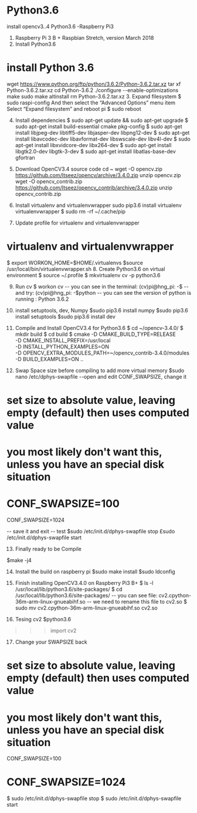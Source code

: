 # Python3.6
install opencv3..4 Python3.6 -Raspberry Pi3 
1. Raspberry Pi 3 B +
Raspbian Stretch, version March 2018 
2. Install Python3.6
# install Python 3.6
wget https://www.python.org/ftp/python/3.6.2/Python-3.6.2.tar.xz
tar xf Python-3.6.2.tar.xz
cd Python-3.6.2
./configure --enable-optimizations
make
sudo make altinstall
rm Python-3.6.2.tar.xz
3. Expand filesystem
$ sudo raspi-config
And then select the “Advanced Options” menu item
Select “Expand filesystem”
and reboot pi
$ sudo reboot

4. Install dependencies
$ sudo apt-get update && sudo apt-get upgrade
$ sudo apt-get install build-essential cmake pkg-config
$ sudo apt-get install libjpeg-dev libtiff5-dev libjasper-dev libpng12-dev
$ sudo apt-get install libavcodec-dev libavformat-dev libswscale-dev libv4l-dev
$ sudo apt-get install libxvidcore-dev libx264-dev
$ sudo apt-get install libgtk2.0-dev libgtk-3-dev
$ sudo apt-get install libatlas-base-dev gfortran

5. Download OpenCV3.4 source code 
cd ~
wget -O opencv.zip https://github.com/Itseez/opencv/archive/3.4.0.zip
unzip opencv.zip
wget -O opencv_contrib.zip https://github.com/Itseez/opencv_contrib/archive/3.4.0.zip
unzip opencv_contrib.zip

6. Install virtualenv and virtualenvwrapper
sudo pip3.6 install virtualenv virtualenvwrapper
$ sudo rm -rf ~/.cache/pip

7. Update profile for virtualenv and virtualenvwrapper
# virtualenv and virtualenvwrapper
$ export WORKON_HOME=$HOME/.virtualenvs
$source /usr/local/bin/virtualenvwrapper.sh
8. Create Python3.6 on virtual environment 
$ source ~/.profile
$ mkvirtualenv cv -p python3.6

9. Run cv
$ workon cv
-- you can see in the terminal: (cv)pi@hng_pi: -$
--and try:
(cv)pi@hng_pi: -$python
-- you can see the version of python is running :
Python 3.6.2

10. install setuptools, dev, Numpy
$sudo pip3.6 install numpy
$sudo pip3.6 install setuptools 
$sudo pip3.6 install dev 

11. Compile and Install OpenCV3.4 for Python3.6
$ cd ~/opencv-3.4.0/
$ mkdir build
$ cd build
$ cmake -D CMAKE_BUILD_TYPE=RELEASE \
    -D CMAKE_INSTALL_PREFIX=/usr/local \
    -D INSTALL_PYTHON_EXAMPLES=ON \
    -D OPENCV_EXTRA_MODULES_PATH=~/opencv_contrib-3.4.0/modules \
    -D BUILD_EXAMPLES=ON ..
 

12. Swap Space size before compiling to add more virtual memory 
$sudo nano /etc/dphys-swapfile
--open and edit CONF_SWAPSIZE, change it 
# set size to absolute value, leaving empty (default) then uses computed value
# you most likely don't want this, unless you have an special disk situation
# CONF_SWAPSIZE=100
CONF_SWAPSIZE=1024

-- save it and exit
-- test
$sudo /etc/init.d/dphys-swapfile stop
£sudo /etc/init.d/dphys-swapfile start

13. Finally ready to be Compile

$make -j4

14. Install the build on raspberry pi 
$sudo make install 
$sudo ldconfig 

15. Finish installing OpenCV3.4.0 on Raspberry Pi3 B+
$ ls -l /usr/local/lib/python3.6/site-packages/
$ cd /usr/local/lib/python3.6/site-packages/
-- you can see file:
cv2.cpython-36m-arm-linux-gnueabihf.so
-- we need to rename this file to cv2.so
$ sudo mv cv2.cpython-36m-arm-linux-gnueabihf.so cv2.so

16. Tesing cv2
$python3.6 
>>>import cv2

17. Change your SWAPSIZE back 
# set size to absolute value, leaving empty (default) then uses computed value
#   you most likely don't want this, unless you have an special disk situation
CONF_SWAPSIZE=100
# CONF_SWAPSIZE=1024

$ sudo /etc/init.d/dphys-swapfile stop
$ sudo /etc/init.d/dphys-swapfile start




